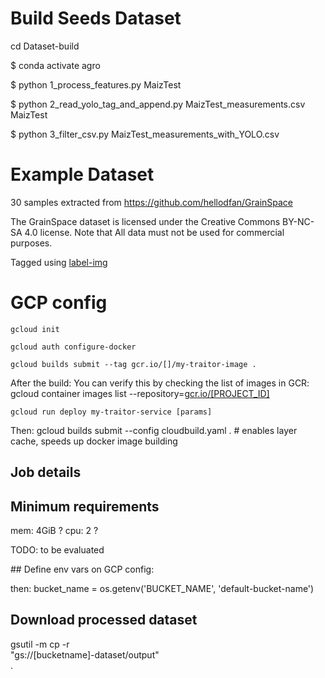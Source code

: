 # Build Seeds Dataset

cd Dataset-build

$ conda activate agro 

$ python 1_process_features.py MaizTest

$ python 2_read_yolo_tag_and_append.py MaizTest_measurements.csv MaizTest

$ python 3_filter_csv.py MaizTest_measurements_with_YOLO.csv 


# Example Dataset

30 samples extracted from
https://github.com/hellodfan/GrainSpace

The GrainSpace dataset is licensed under the Creative Commons BY-NC-SA 4.0 license. Note that All data must not be used for commercial purposes.

Tagged using [label-img](https://github.com/HumanSignal/labelImg)



# GCP config
	gcloud init

	gcloud auth configure-docker

	gcloud builds submit --tag gcr.io/[]/my-traitor-image . 

After the build:
You can verify this by checking the list of images in GCR:
	gcloud container images list --repository=[gcr.io/[PROJECT_ID]](http://gcr.io/%5BPROJECT_ID%5D)


	gcloud run deploy my-traitor-service [params]

Then:
	gcloud builds submit --config cloudbuild.yaml . # enables layer cache, speeds up docker image building


## Job details

## Minimum requirements

mem: 4GiB ?
cpu: 2 ?


TODO: to be evaluated

## Define env vars on GCP config:

then:
	bucket_name = os.getenv('BUCKET_NAME', 'default-bucket-name')



## Download processed dataset
gsutil -m cp -r \
  "gs://[bucketname]-dataset/output" \
  .
